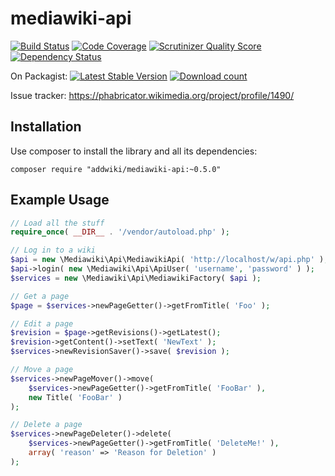 mediawiki-api
==================
[![Build Status](https://travis-ci.org/addwiki/mediawiki-api.png?branch=master)](https://travis-ci.org/addwiki/mediawiki-api)
[![Code Coverage](https://scrutinizer-ci.com/g/addwiki/mediawiki-api/badges/coverage.png?s=5bce1c1f0939d278ac715c7846b679a61401b1de)](https://scrutinizer-ci.com/g/addwiki/mediawiki-api/)
[![Scrutinizer Quality Score](https://scrutinizer-ci.com/g/addwiki/mediawiki-api/badges/quality-score.png?s=4182ebaf18fb0b22af9bc3e7941fd4e3524c932e)](https://scrutinizer-ci.com/g/addwiki/mediawiki-api/)
[![Dependency Status](https://www.versioneye.com/user/projects/54b92f798d55087422000030/badge.svg?style=flat)](https://www.versioneye.com/user/projects/54b92f798d55087422000030)

On Packagist:
[![Latest Stable Version](https://poser.pugx.org/addwiki/mediawiki-api/version.png)](https://packagist.org/packages/addwiki/mediawiki-api)
[![Download count](https://poser.pugx.org/addwiki/mediawiki-api/d/total.png)](https://packagist.org/packages/addwiki/mediawiki-api)

Issue tracker: https://phabricator.wikimedia.org/project/profile/1490/

## Installation

Use composer to install the library and all its dependencies:

    composer require "addwiki/mediawiki-api:~0.5.0"

## Example Usage

```php
// Load all the stuff
require_once( __DIR__ . '/vendor/autoload.php' );

// Log in to a wiki
$api = new \Mediawiki\Api\MediawikiApi( 'http://localhost/w/api.php' );
$api->login( new \Mediawiki\Api\ApiUser( 'username', 'password' ) );
$services = new \Mediawiki\Api\MediawikiFactory( $api );

// Get a page
$page = $services->newPageGetter()->getFromTitle( 'Foo' );

// Edit a page
$revision = $page->getRevisions()->getLatest();
$revision->getContent()->setText( 'NewText' );
$services->newRevisionSaver()->save( $revision );

// Move a page
$services->newPageMover()->move(
	$services->newPageGetter()->getFromTitle( 'FooBar' ),
	new Title( 'FooBar' )
);

// Delete a page
$services->newPageDeleter()->delete(
	$services->newPageGetter()->getFromTitle( 'DeleteMe!' ),
	array( 'reason' => 'Reason for Deletion' )
);
```
